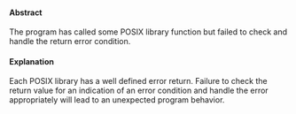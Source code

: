 #### Abstract
The program has called some POSIX library function but failed to check and handle the return error condition.

#### Explanation
Each POSIX library has a well defined error return. Failure to check the return value for an indication of an error condition and handle the error appropriately will lead to an unexpected program behavior.

